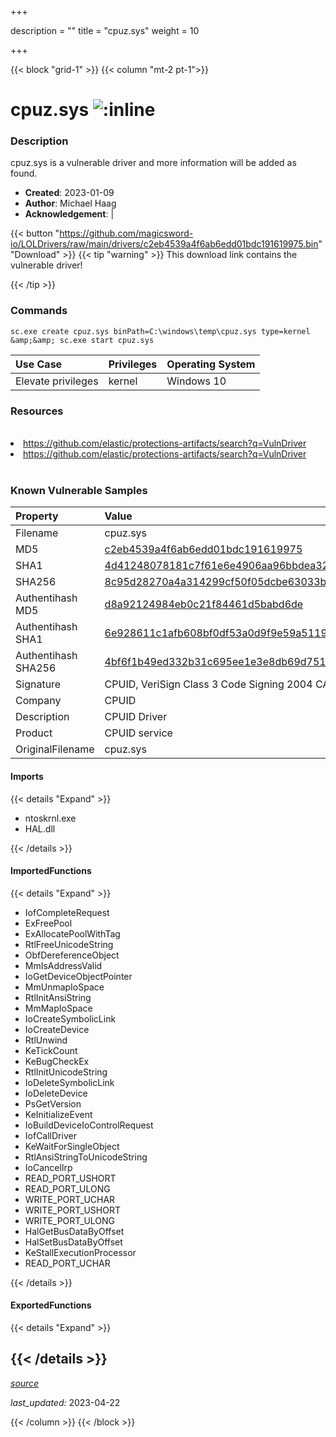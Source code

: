 +++

description = ""
title = "cpuz.sys"
weight = 10

+++


{{< block "grid-1" >}}
{{< column "mt-2 pt-1">}}


# cpuz.sys ![:inline](/images/twitter_verified.png) 


### Description

cpuz.sys is a vulnerable driver and more information will be added as found.

- **Created**: 2023-01-09
- **Author**: Michael Haag
- **Acknowledgement**:  | [](https://twitter.com/)

{{< button "https://github.com/magicsword-io/LOLDrivers/raw/main/drivers/c2eb4539a4f6ab6edd01bdc191619975.bin" "Download" >}}
{{< tip "warning" >}}
This download link contains the vulnerable driver!

{{< /tip >}}

### Commands

```
sc.exe create cpuz.sys binPath=C:\windows\temp\cpuz.sys type=kernel &amp;&amp; sc.exe start cpuz.sys
```

| Use Case | Privileges | Operating System | 
|:---- | ---- | ---- |
| Elevate privileges | kernel | Windows 10 |

### Resources
<br>
<li><a href=" https://github.com/elastic/protections-artifacts/search?q=VulnDriver"> https://github.com/elastic/protections-artifacts/search?q=VulnDriver</a></li>
<li><a href="https://github.com/elastic/protections-artifacts/search?q=VulnDriver">https://github.com/elastic/protections-artifacts/search?q=VulnDriver</a></li>
<br>

### Known Vulnerable Samples

| Property           | Value |
|:-------------------|:------|
| Filename           | cpuz.sys |
| MD5                | [c2eb4539a4f6ab6edd01bdc191619975](https://www.virustotal.com/gui/file/c2eb4539a4f6ab6edd01bdc191619975) |
| SHA1               | [4d41248078181c7f61e6e4906aa96bbdea320dc2](https://www.virustotal.com/gui/file/4d41248078181c7f61e6e4906aa96bbdea320dc2) |
| SHA256             | [8c95d28270a4a314299cf50f05dcbe63033b2a555195d2ad2f678e09e00393e6](https://www.virustotal.com/gui/file/8c95d28270a4a314299cf50f05dcbe63033b2a555195d2ad2f678e09e00393e6) |
| Authentihash MD5   | [d8a92124984eb0c21f84461d5babd6de](https://www.virustotal.com/gui/search/authentihash%253Ad8a92124984eb0c21f84461d5babd6de) |
| Authentihash SHA1  | [6e928611c1afb608bf0df53a0d9f9e59a51199a2](https://www.virustotal.com/gui/search/authentihash%253A6e928611c1afb608bf0df53a0d9f9e59a51199a2) |
| Authentihash SHA256| [4bf6f1b49ed332b31c695ee1e3e8db69d7514a3179f707034eec96de4865e1d2](https://www.virustotal.com/gui/search/authentihash%253A4bf6f1b49ed332b31c695ee1e3e8db69d7514a3179f707034eec96de4865e1d2) |
| Signature         | CPUID, VeriSign Class 3 Code Signing 2004 CA, VeriSign Class 3 Public Primary CA   |
| Company           | CPUID |
| Description       | CPUID Driver |
| Product           | CPUID service |
| OriginalFilename  | cpuz.sys |


#### Imports
{{< details "Expand" >}}
* ntoskrnl.exe
* HAL.dll

{{< /details >}}
#### ImportedFunctions
{{< details "Expand" >}}
* IofCompleteRequest
* ExFreePool
* ExAllocatePoolWithTag
* RtlFreeUnicodeString
* ObfDereferenceObject
* MmIsAddressValid
* IoGetDeviceObjectPointer
* MmUnmapIoSpace
* RtlInitAnsiString
* MmMapIoSpace
* IoCreateSymbolicLink
* IoCreateDevice
* RtlUnwind
* KeTickCount
* KeBugCheckEx
* RtlInitUnicodeString
* IoDeleteSymbolicLink
* IoDeleteDevice
* PsGetVersion
* KeInitializeEvent
* IoBuildDeviceIoControlRequest
* IofCallDriver
* KeWaitForSingleObject
* RtlAnsiStringToUnicodeString
* IoCancelIrp
* READ_PORT_USHORT
* READ_PORT_ULONG
* WRITE_PORT_UCHAR
* WRITE_PORT_USHORT
* WRITE_PORT_ULONG
* HalGetBusDataByOffset
* HalSetBusDataByOffset
* KeStallExecutionProcessor
* READ_PORT_UCHAR

{{< /details >}}
#### ExportedFunctions
{{< details "Expand" >}}

{{< /details >}}
-----



[*source*](https://github.com/magicsword-io/LOLDrivers/tree/main/yaml/cpuz.yaml)

*last_updated:* 2023-04-22








{{< /column >}}
{{< /block >}}
